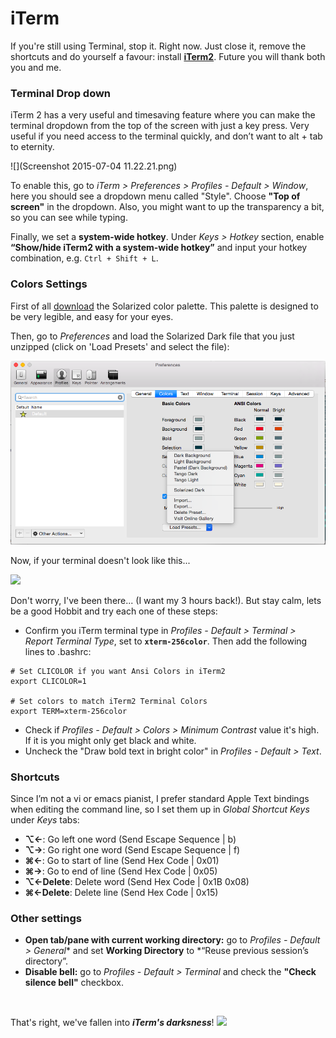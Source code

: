 # iTerm 
If you're still using Terminal, stop it. Right now. Just close it, remove the shortcuts and do yourself a favour: install **[iTerm2](https://www.iterm2.com/)**. Future you will thank both you and me.



### Terminal Drop down

iTerm 2 has a very useful and timesaving feature where you can make the terminal dropdown from the top of the screen with just a key press. Very useful if you need access to the terminal quickly, and don’t want to alt + tab to eternity.

![](Screenshot 2015-07-04 11.22.21.png)

To enable this, go to *iTerm > Preferences > Profiles - Default > Window*, here you should see a dropdown menu called "Style". Choose **"Top of screen"** in the dropdown. Also, you might want to up the transparency a bit, so you can see while typing. 

Finally, we set a **system-wide hotkey**. Under *Keys > Hotkey* section, enable **“Show/hide iTerm2 with a system-wide hotkey”** and input your hotkey combination, e.g. ```Ctrl + Shift + L```. 


### Colors Settings

First of all [download](https://github.com/altercation/solarized/tree/master/iterm2-colors-solarized) the Solarized color palette. This palette is designed to be very legible, and easy for your eyes.

Then, go to *Preferences* and load the Solarized Dark file that you just unzipped (click on 'Load Presets' and select the file):

![](iterm-solarized-settings.png)

Now, if your terminal doesn't look like this...

![](https://www.dropbox.com/s/3yvgky963r5wyyy/Screenshot%202015-06-29%2022.47.47.png)

Don't worry, I've been there... (I want my 3 hours back!). But stay calm, lets be a good Hobbit and try each one of these steps:
* Confirm you iTerm terminal type in *Profiles - Default > Terminal > Report Terminal Type*, set to **```xterm-256color```**. Then add the following lines to .bashrc:

```shell
# Set CLICOLOR if you want Ansi Colors in iTerm2 
export CLICOLOR=1

# Set colors to match iTerm2 Terminal Colors
export TERM=xterm-256color
```
* Check if *Profiles - Default > Colors > Minimum Contrast* value it's high. If it is you might only get black and white.
* Uncheck the "Draw bold text in bright color" in *Profiles - Default > Text*.

### Shortcuts
Since I’m not a vi or emacs pianist, I prefer standard Apple Text bindings when editing the command line, so I set them up in *Global Shortcut Keys* under *Keys* tabs:

* **⌥←**: Go left one word (Send Escape Sequence | b)
* **⌥→**: Go right one word (Send Escape Sequence | f)
* **⌘←**: Go to start of line (Send Hex Code | 0x01)
* **⌘→**: Go to end of line (Send Hex Code | 0x05)
* **⌥←Delete**: Delete word (Send Hex Code | 0x1B 0x08)
* **⌘←Delete**: Delete line (Send Hex Code | 0x15)
    
### Other settings
* **Open tab/pane with current working directory:** go to *Profiles - Default > General** and set **Working Directory** to *“Reuse previous session’s directory”.
* **Disable bell:** go to *Profiles - Default > Terminal* and check the **"Check silence bell"** checkbox.

<br>

That's right, we've fallen into ***iTerm's darksness***!
![](http://25.media.tumblr.com/3f5c9cac69387e803763ee5b1d35019e/tumblr_mhv1cxlzim1s3uvpwo5_500.gif)
